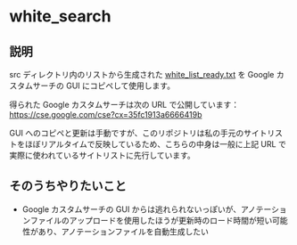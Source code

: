# white_search

## 説明

src ディレクトリ内のリストから生成された [white_list_ready.txt](/white_list_ready.txt) を Google カスタムサーチの GUI にコピペして使用します。

得られた Google カスタムサーチは次の URL で公開しています：
https://cse.google.com/cse?cx=35fc1913a6666419b

GUI へのコピペと更新は手動ですが、このリポジトリは私の手元のサイトリストをほぼリアルタイムで反映しているため、こちらの中身は一般に上記 URL で実際に使われているサイトリストに先行しています。

## そのうちやりたいこと

* Google カスタムサーチの GUI からは逃れられないっぽいが、アノテーションファイルのアップロードを使用したほうが更新時のロード時間が短い可能性があり、アノテーションファイルを自動生成したい
